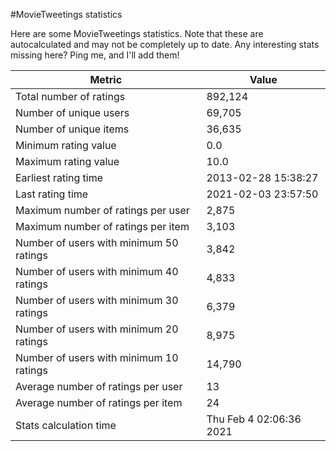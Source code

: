 #MovieTweetings statistics

Here are some MovieTweetings statistics. Note that these are autocalculated and may not be completely up to date. Any interesting stats missing here? Ping me, and I'll add them!

Metric | Value
--- | ---
Total number of ratings                 | 892,124
Number of unique users                  | 69,705
Number of unique items                  | 36,635
Minimum rating value                    | 0.0
Maximum rating value                    | 10.0
Earliest rating time                    | 2013-02-28 15:38:27
Last rating time                        | 2021-02-03 23:57:50
Maximum number of ratings per user      | 2,875
Maximum number of ratings per item      | 3,103
Number of users with minimum 50 ratings | 3,842
Number of users with minimum 40 ratings | 4,833
Number of users with minimum 30 ratings | 6,379
Number of users with minimum 20 ratings | 8,975
Number of users with minimum 10 ratings | 14,790
Average number of ratings per user      | 13
Average number of ratings per item      | 24
Stats calculation time                  | Thu Feb  4 02:06:36 2021

